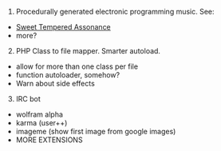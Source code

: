1. Procedurally generated electronic programming music. See:
  * [Sweet Tempered Assonance](http://www.youtube.com/watch?v=7Qt-gvv6Uq0)
  * more?
2. PHP Class to file mapper. Smarter autoload.
  * allow for more than one class per file
  * function autoloader, somehow?
  * Warn about side effects
3. IRC bot
  * wolfram alpha
  * karma (user++)
  * imageme (show first image from google images)
  * MORE EXTENSIONS
